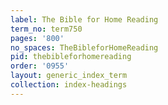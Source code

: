 ```yaml
---
label: The Bible for Home Reading
term_no: term750
pages: '800'
no_spaces: TheBibleforHomeReading
pid: thebibleforhomereading
order: '0955'
layout: generic_index_term
collection: index-headings
---
```

